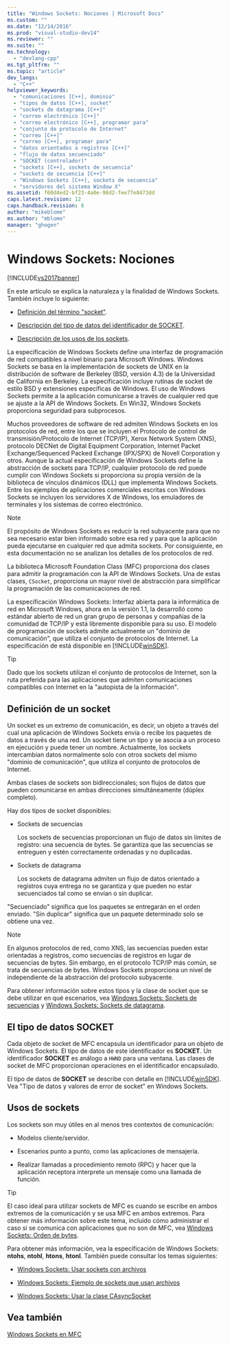```yaml
---
title: "Windows Sockets: Nociones | Microsoft Docs"
ms.custom: ""
ms.date: "12/14/2016"
ms.prod: "visual-studio-dev14"
ms.reviewer: ""
ms.suite: ""
ms.technology: 
  - "devlang-cpp"
ms.tgt_pltfrm: ""
ms.topic: "article"
dev_langs: 
  - "C++"
helpviewer_keywords: 
  - "comunicaciones [C++], dominio"
  - "tipos de datos [C++], socket"
  - "sockets de datagrama [C++]"
  - "correo electrónico [C++]"
  - "correo electrónico [C++], programar para"
  - "conjunto de protocolo de Internet"
  - "correo [C++]"
  - "correo [C++], programar para"
  - "datos orientados a registros [C++]"
  - "flujo de datos secuenciado"
  - "SOCKET (controlador)"
  - "sockets [C++], sockets de secuencia"
  - "sockets de secuencia [C++]"
  - "Windows Sockets [C++], sockets de secuencia"
  - "servidores del sistema Window X"
ms.assetid: f60d4ed2-bf23-4a0e-98d2-fee77e8473dd
caps.latest.revision: 12
caps.handback.revision: 8
author: "mikeblome"
ms.author: "mblome"
manager: "ghogen"
---
```

# Windows Sockets: Nociones
[!INCLUDE[vs2017banner](../assembler/inline/includes/vs2017banner.md)]

En este artículo se explica la naturaleza y la finalidad de Windows Sockets.  También incluye lo siguiente:  
  
-   [Definición del término "socket"](#_core_definition_of_a_socket).  
  
-   [Descripción del tipo de datos del identificador de SOCKET](#_core_the_socket_data_type).  
  
-   [Descripción de los usos de los sockets](#_core_uses_for_sockets).  
  
 La especificación de Windows Sockets define una interfaz de programación de red compatibles a nivel binario para Microsoft Windows.  Windows Sockets se basa en la implementación de sockets de UNIX en la distribución de software de Berkeley \(BSD, versión 4.3\) de la Universidad de California en Berkeley.  La especificación incluye rutinas de socket de estilo BSD y extensiones específicas de Windows.  El uso de Windows Sockets permite a la aplicación comunicarse a través de cualquier red que se ajuste a la API de Windows Sockets.  En Win32, Windows Sockets proporciona seguridad para subprocesos.  
  
 Muchos proveedores de software de red admiten Windows Sockets en los protocolos de red, entre los que se incluyen el Protocolo de control de transmisión\/Protocolo de Internet \(TCP\/IP\), Xerox Network System \(XNS\), protocolo DECNet de Digital Equipment Corporation, Internet Packet Exchange\/Sequenced Packed Exchange \(IPX\/SPX\) de Novell Corporation y otros.  Aunque la actual especificación de Windows Sockets define la abstracción de sockets para TCP\/IP, cualquier protocolo de red puede cumplir con Windows Sockets si proporciona su propia versión de la biblioteca de vínculos dinámicos \(DLL\) que implementa Windows Sockets.  Entre los ejemplos de aplicaciones comerciales escritas con Windows Sockets se incluyen los servidores X de Windows, los emuladores de terminales y los sistemas de correo electrónico.  
  
> [!NOTE]
>  El propósito de Windows Sockets es reducir la red subyacente para que no sea necesario estar bien informado sobre esa red y para que la aplicación pueda ejecutarse en cualquier red que admita sockets.  Por consiguiente, en esta documentación no se analizan los detalles de los protocolos de red.  
  
 La biblioteca Microsoft Foundation Class \(MFC\) proporciona dos clases para admitir la programación con la API de Windows Sockets.  Una de estas clases, `CSocket`, proporciona un mayor nivel de abstracción para simplificar la programación de las comunicaciones de red.  
  
 La especificación Windows Sockets: Interfaz abierta para la informática de red en Microsoft Windows, ahora en la versión 1.1, la desarrolló como estándar abierto de red un gran grupo de personas y compañías de la comunidad de TCP\/IP y está libremente disponible para su uso.  El modelo de programación de sockets admite actualmente un "dominio de comunicación", que utiliza el conjunto de protocolos de Internet.  La especificación de está disponible en [!INCLUDE[winSDK](../atl/includes/winsdk_md.md)].  
  
> [!TIP]
>  Dado que los sockets utilizan el conjunto de protocolos de Internet, son la ruta preferida para las aplicaciones que admiten comunicaciones compatibles con Internet en la "autopista de la información".  
  
##  <a name="_core_definition_of_a_socket"></a> Definición de un socket  
 Un socket es un extremo de comunicación, es decir, un objeto a través del cual una aplicación de Windows Sockets envía o recibe los paquetes de datos a través de una red.  Un socket tiene un tipo y se asocia a un proceso en ejecución y puede tener un nombre.  Actualmente, los sockets intercambian datos normalmente solo con otros sockets del mismo "dominio de comunicación", que utiliza el conjunto de protocolos de Internet.  
  
 Ambas clases de sockets son bidireccionales; son flujos de datos que pueden comunicarse en ambas direcciones simultáneamente \(dúplex completo\).  
  
 Hay dos tipos de socket disponibles:  
  
-   Sockets de secuencias  
  
     Los sockets de secuencias proporcionan un flujo de datos sin límites de registro: una secuencia de bytes.  Se garantiza que las secuencias se entreguen y estén correctamente ordenadas y no duplicadas.  
  
-   Sockets de datagrama  
  
     Los sockets de datagrama admiten un flujo de datos orientado a registros cuya entrega no se garantiza y que pueden no estar secuenciados tal como se envían o sin duplicar.  
  
 "Secuenciado" significa que los paquetes se entregarán en el orden enviado. "Sin duplicar" significa que un paquete determinado solo se obtiene una vez.  
  
> [!NOTE]
>  En algunos protocolos de red, como XNS, las secuencias pueden estar orientadas a registros, como secuencias de registros en lugar de secuencias de bytes.  Sin embargo, en el protocolo TCP\/IP más común, se trata de secuencias de bytes.  Windows Sockets proporciona un nivel de independiente de la abstracción del protocolo subyacente.  
  
 Para obtener información sobre estos tipos y la clase de socket que se debe utilizar en qué escenarios, vea [Windows Sockets: Sockets de secuencias](../mfc/windows-sockets-stream-sockets.md) y [Windows Sockets: Sockets de datagrama](../mfc/windows-sockets-datagram-sockets.md).  
  
##  <a name="_core_the_socket_data_type"></a> El tipo de datos SOCKET  
 Cada objeto de socket de MFC encapsula un identificador para un objeto de Windows Sockets.  El tipo de datos de este identificador es **SOCKET**.  Un identificador **SOCKET** es análogo a `HWND` para una ventana.  Las clases de socket de MFC proporcionan operaciones en el identificador encapsulado.  
  
 El tipo de datos de **SOCKET** se describe con detalle en [!INCLUDE[winSDK](../atl/includes/winsdk_md.md)].  Vea "Tipo de datos y valores de error de socket" en Windows Sockets.  
  
##  <a name="_core_uses_for_sockets"></a> Usos de sockets  
 Los sockets son muy útiles en al menos tres contextos de comunicación:  
  
-   Modelos cliente\/servidor.  
  
-   Escenarios punto a punto, como las aplicaciones de mensajería.  
  
-   Realizar llamadas a procedimiento remoto \(RPC\) y hacer que la aplicación receptora interprete un mensaje como una llamada de función.  
  
> [!TIP]
>  El caso ideal para utilizar sockets de MFC es cuando se escribe en ambos extremos de la comunicación y se usa MFC en ambos extremos.  Para obtener más información sobre este tema, incluido cómo administrar el caso si se comunica con aplicaciones que no son de MFC, vea [Windows Sockets: Orden de bytes](../mfc/windows-sockets-byte-ordering.md).  
  
 Para obtener más información, vea la especificación de Windows Sockets: **ntohs**, **ntohl**, **htons**, **htonl**.  También puede consultar los temas siguientes:  
  
-   [Windows Sockets: Usar sockets con archivos](../mfc/windows-sockets-using-sockets-with-archives.md)  
  
-   [Windows Sockets: Ejemplo de sockets que usan archivos](../mfc/windows-sockets-example-of-sockets-using-archives.md)  
  
-   [Windows Sockets: Usar la clase CAsyncSocket](../mfc/windows-sockets-using-class-casyncsocket.md)  
  
## Vea también  
 [Windows Sockets en MFC](../mfc/windows-sockets-in-mfc.md)